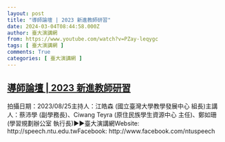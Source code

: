 ```yaml
---
layout: post
title: "導師論壇 | 2023 新進教師研習"
date: 2024-03-04T08:44:58.000Z
author: 臺大演講網
from: https://www.youtube.com/watch?v=PZay-leqygc
tags: [ 臺大演講網 ]
comments: True
categories: [ 臺大演講網 ]
---
```

<!--1709541898000-->
[導師論壇 | 2023 新進教師研習](https://www.youtube.com/watch?v=PZay-leqygc)
------

<div>
拍攝日期：2023/08/25主持人：江皓森 (國立臺灣大學教學發展中心 組長)主講人：蔡沛學 (副學務長)、Ciwang Teyra (原住民族學生資源中心 主任)、鄭如珊 (學習規劃辦公室 執行長)►►臺大演講網Website: http://speech.ntu.edu.twFacebook: http://www.facebook.com/ntuspeech
</div>
